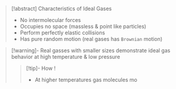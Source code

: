 >[!abstract] Characteristics of Ideal Gases
>- No intermolecular forces
>- Occupies no space (massless & point like particles)
>- Perform perfectly elastic collisions 
>- Has pure random motion (real gases has `Brownian` motion)

>[!warning]- Real gasses with smaller sizes demonstrate ideal gas behavior at high temperature & low pressure
>>[!tip]- How !
>>- At higher temperatures gas molecules mo
